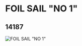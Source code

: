 # FOIL SAIL "NO 1"
## 14187
![FOIL SAIL "NO 1"](https://lc-www-live-s.legocdn.com/media/bricks/5/2/6037325.jpg)